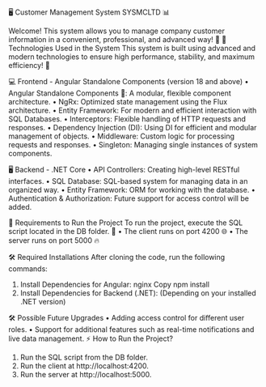 🖥️ Customer Management System SYSMCLTD 📊

Welcome! This system allows you to manage company customer information in a convenient, professional, and advanced way! 🚀
🚀 Technologies Used in the System
This system is built using advanced and modern technologies to ensure high performance, stability, and maximum efficiency! 🤩

💻 Frontend - Angular Standalone Components (version 18 and above)
•	Angular Standalone Components 🧩: A modular, flexible component architecture.
•	NgRx: Optimized state management using the Flux architecture.
•	Entity Framework: For modern and efficient interaction with SQL Databases.
•	Interceptors: Flexible handling of HTTP requests and responses.
•	Dependency Injection (DI): Using DI for efficient and modular management of objects.
•	Middleware: Custom logic for processing requests and responses.
•	Singleton: Managing single instances of system components.

🖥️ Backend - .NET Core 
•	API Controllers: Creating high-level RESTful interfaces.
•	SQL Database: SQL-based system for managing data in an organized way.
•	Entity Framework: ORM for working with the database.
•	Authentication & Authorization: Future support for access control will be added.

📜 Requirements to Run the Project
To run the project, execute the SQL script located in the DB folder. 📂
•	The client runs on port 4200 🌐
•	The server runs on port 5000 🔥

🛠️ Required Installations
After cloning the code, run the following commands:
1.	Install Dependencies for Angular:
nginx
Copy
npm install
2.	Install Dependencies for Backend (.NET): (Depending on your installed .NET version)

🛠️ Possible Future Upgrades
•	Adding access control for different user roles.
•	Support for additional features such as real-time notifications and live data management.
⚡️ How to Run the Project?
1.	Run the SQL script from the DB folder.
2.	Run the client at http://localhost:4200.
3.	Run the server at http://localhost:5000.

